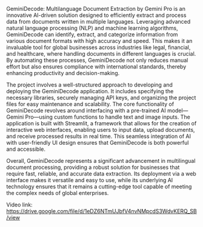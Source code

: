 GeminiDecode: Multilanguage Document Extraction by Gemini Pro is an innovative AI-driven solution designed to efficiently extract and process data from documents written in multiple languages.
Leveraging advanced natural language processing (NLP) and machine learning algorithms, GeminiDecode can identify, extract, and categorize information from various document formats with high accuracy and speed.
This makes it an invaluable tool for global businesses across industries like legal, financial, and healthcare, where handling documents in different languages is crucial. 
By automating these processes, GeminiDecode not only reduces manual effort but also ensures compliance with international standards, thereby enhancing productivity and decision-making.

The project involves a well-structured approach to developing and deploying the GeminiDecode application. It includes specifying the necessary libraries, securely managing API keys, and organizing the project files for easy maintenance and scalability. The core functionality of GeminiDecode revolves around interfacing with a pre-trained AI model—Gemini Pro—using custom functions to handle text and image inputs. The application is built with Streamlit, a framework that allows for the creation of interactive web interfaces, enabling users to input data, upload documents, and receive processed results in real time. This seamless integration of AI with user-friendly UI design ensures that GeminiDecode is both powerful and accessible.

Overall, GeminiDecode represents a significant advancement in multilingual document processing, providing a robust solution for businesses that require fast, reliable, and accurate data extraction. Its deployment via a web interface makes it versatile and easy to use, while its underlying AI technology ensures that it remains a cutting-edge tool capable of meeting the complex needs of global enterprises.

Video link: https://drive.google.com/file/d/1eDZ6NTmUJbfV4nvNMpcdS3WdvKERQ_SB/view
